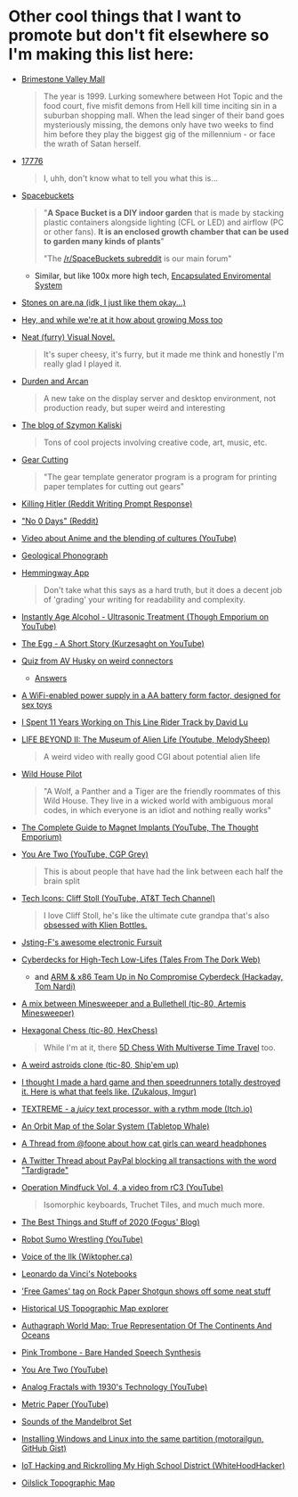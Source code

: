 # Other cool things that I want to promote but don't fit elsewhere so I'm making this list here:

* [Brimestone Valley Mall](https://podcastaddict.com/podcast/2486564)

  > The year is 1999. Lurking somewhere between Hot Topic and the food court, five misfit demons from Hell kill time inciting sin in a suburban shopping mall. When the lead singer of their band goes mysteriously missing, the demons only have two weeks to find him before they play the biggest gig of the millennium - or face the wrath of Satan herself.

* [17776](https://www.sbnation.com/a/17776-football)

  > I, uhh, don't know what to tell you what this is...
  
* [Spacebuckets](https://spacebuckets.com/gallery/)

  > "**A Space Bucket is a DIY indoor garden** that is made by stacking plastic containers alongside lighting (CFL or LED) and airflow (PC or other fans). **It is an enclosed growth chamber that can be used to garden many kinds of plants**"
  >
  > "The [/r/SpaceBuckets subreddit](https://www.reddit.com/r/SpaceBuckets) is our main forum"
  
  * Similar, but like 100x more high tech, [Encapsulated Enviromental System](https://azumamakoto.com/3705/)
  
* [Stones on are.na (idk, I just like them okay...)](https://www.are.na/martin-murphy/stones)

* [Hey, and while we're at it how about growing Moss too](http://ifyoulived.org/moss.html)

* [Neat (furry) Visual Novel.](https://play.google.com/store/apps/details?id=klace.majorminor.androidmv&hl=en_US)

  > It's super cheesy, it's furry, but it made me think and honestly I'm really glad I played it.

* [Durden and Arcan](http://durden.arcan-fe.com/)

  > A new take on the display server and desktop environment, not production ready, but super weird and interesting

* [The blog of Szymon Kaliski](https://szymonkaliski.com)

  > Tons of cool projects involving creative code, art, music, etc.

* [Gear Cutting](https://woodgears.ca/gear_cutting/index.html)

  > "The gear template generator program is a program for printing paper templates for cutting out gears"
  
* [Killing Hitler (Reddit Writing Prompt Response)](https://www.reddit.com/r/WritingPrompts/comments/46qkd4/wpkilling_hitler_has_become_a_sport_amongst_time/d074op9?utm_source=share&utm_medium=web2x)

* ["No 0 Days" (Reddit)](https://www.reddit.com/r/getdisciplined/comments/1q96b5/i_just_dont_care_about_myself/cdah4af/?utm_source=share&utm_medium=web2x)

* [Video about Anime and the blending of cultures (YouTube)](https://www.youtube.com/watch?v=kX8_-uHgFew&ab_channel=TheCartoonCipher)

* [Geological Phonograph](https://azlen.me/blog/geological_phonograph/)

* [Hemmingway App](http://www.hemingwayapp.com)

  > Don't take what this says as a hard truth, but it does a decent job of 'grading' your writing for readability and complexity.
  
* [Instantly Age Alcohol - Ultrasonic Treatment (Though Emporium on YouTube)](https://www.youtube.com/watch?v=YlQT4ptwLKs)

* [The Egg - A Short Story (Kurzesaght on YouTube)](https://www.youtube.com/watch?v=h6fcK_fRYaI)

* [Quiz from AV Husky on weird connectors](https://t.co/V5tsc7CJlD?amp=1)

  * [Answers](https://docs.google.com/document/d/1czu143pnaL7EBAKtcgpAtIpiUtQyGYRQ3DDX3nXuVhQ/edit)

* [A WiFi-enabled power supply in a AA battery form factor, designed for sex toys](https://github.com/heyspacebuck/double-oh)

* [I Spent 11 Years Working on This Line Rider Track by David Lu](https://delu.medium.com/i-spent-11-years-working-on-this-line-rider-track-96742fc0b709)

* [LIFE BEYOND II: The Museum of Alien Life (Youtube, MelodySheep)](https://www.youtube.com/watch?v=ThDYazipjSI)

  > A weird video with really good CGI about potential alien life
  
* [Wild House Pilot](https://www.youtube.com/watch?v=fU4I79HubyM)

  > "A Wolf, a Panther and a Tiger are the friendly roommates of this Wild House. They live in a wicked world with ambiguous moral codes, in which everyone is an idiot and nothing really works"

* [The Complete Guide to Magnet Implants (YouTube, The Thought Emporium)](https://www.youtube.com/watch?v=3aVwvJn7vpo)

* [You Are Two (YouTube, CGP Grey)](https://www.youtube.com/watch?v=wfYbgdo8e-8)

  > This is about people that have had the link between each half the brain split

* [Tech Icons: Cliff Stoll (YouTube, AT&T Tech Channel)](https://www.youtube.com/watch?v=Qt0844ViQDI)

  > I love Cliff Stoll, he's like the ultimate cute grandpa that's also [obsessed with Klien Bottles.](https://www.youtube.com/watch?v=-k3mVnRlQLU&ab_channel=Numberphile)

* [Jsting-F's awesome electronic Fursuit](https://www.youtube.com/watch?v=gGOFU62wVco)

* [Cyberdecks for High-Tech Low-Lifes (Tales From The Dork Web)](https://thedorkweb.substack.com/p/tales-from-the-dork-web-9)

  * and [ARM & x86 Team Up in No Compromise Cyberdeck (Hackaday, Tom Nardi)](https://hackaday.com/2020/12/05/arm-and-x86-team-up-in-no-compromise-cyberdeck/)
  
* [A mix between Minesweeper and a Bullethell (tic-80, Artemis Minesweeper)](https://swamp-kun.itch.io/artemis-minesweeper)

* [Hexagonal Chess (tic-80, HexChess)](https://tic80.com/play?cart=1496)

  > While I'm at it, there [5D Chess With Multiverse Time Travel](https://store.steampowered.com/app/1349230/5D_Chess_With_Multiverse_Time_Travel/) too.

* [A weird astroids clone (tic-80, Ship'em up)](https://tic80.com/play?cart=1495) 

* [I thought I made a hard game and then speedrunners totally destroyed it. Here is what that feels like. (Zukalous, Imgur)](https://imgur.com/t/speedrunning/zDoWihd)

* [TEXTREME - a *juicy* text processor, with a rythm mode (Itch.io)](https://ash-k.itch.io/textreme)

* [An Orbit Map of the Solar System (Tabletop Whale)](http://tabletopwhale.com/2019/06/10/the-solar-system.html)

* [A Thread from @foone about how cat girls can weard headphones](https://twitter.com/Foone/status/1338302831950921729)

* [A Twitter Thread about PayPal blocking all transactions with the word "Tardigrade"](https://twitter.com/ArchieMcPhee/status/1304434532293046272)

* [Operation Mindfuck Vol. 4, a video from rC3 (YouTube)](https://www.youtube.com/watch?v=ywYBT0xM7so)

  > Isomorphic keyboards, Truchet Tiles, and much much more.
  
* [The Best Things and Stuff of 2020 (Fogus' Blog)](http://blog.fogus.me/2020/12/31/the-best-things-and-stuff-of-2020/)
  
* [Robot Sumo Wrestling (YouTube)](https://www.youtube.com/watch?v=QCqxOzKNFks&list=FLFMnqfaTa1se1LfbCB3peJQ&index=6)
  
* [Voice of the Ilk (Wiktopher.ca)](https://wiktopher.ca/site/chapter_01.html)
  
* [Leonardo da Vinci's Notebooks](https://www.vam.ac.uk/articles/leonardo-da-vincis-notebooks)
  
* ['Free Games' tag on Rock Paper Shotgun shows off some neat stuff](https://www.rockpapershotgun.com/tag/free-games/)
  
* [Historical US Topographic Map explorer](https://kylebarron.dev/usgs-topo-mosaic/)
  
* [Authagraph World Map: True Representation Of The Continents And Oceans](https://totravelistolive.co/authagraph-world-map/)
  
* [Pink Trombone - Bare Handed Speech Synthesis](https://dood.al/pinktrombone/)
  
* [You Are Two (YouTube)](https://www.youtube.com/watch?v=wfYbgdo8e-8)
  
* [Analog Fractals with 1930's Technology (YouTube)](https://www.youtube.com/watch?v=Pv26QAOcb6Q)
  
* [Metric Paper (YouTube)](https://www.youtube.com/watch?v=9DiHy5ZHzN0)
  
* [Sounds of the Mandelbrot Set](https://www.youtube.com/watch?v=GiAj9WW1OfQ)
  
* [Installing Windows and Linux into the same partition (motorailgun, GitHub Gist)](https://gist.github.com/motorailgun/cc2c573f253d0893f429a165b5f851ee)
  
* [IoT Hacking and Rickrolling My High School District (WhiteHoodHacker)](https://whitehoodhacker.net/posts/2021-10-04-the-big-rick)

* [Oilslick Topographic Map](http://mrgris.com/projects/oilslick/)

<p hidden>uwu, are you looking at my source https://www.youtube.com/watch?v=o9l4EiYFZjg</p>
